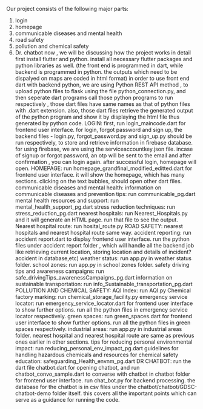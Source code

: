Our project consists of the following major parts:
1. login
2. homepage
3. communicable diseases and mental health
4. road safety
5. pollution and chemical safety
6. Dr. chatbot
now , we will be discussing how the project works in detail
first install flutter and python. install all necessary flutter packages and python libraries as well.
(the front end is programmed in dart, while backend is programmed in python. the outputs which need to be dispalyed on maps are coded in html format)
in order to use front end dart with backend python, we are using Python REST API method , to upload python files to flask using the file python_connection.py, and then seperate dart programs call those python programs to run respectively , those dart files have same names as that of python files with .dart extension. also, those dart files retrieve the generated output of the python program and show it by displaying the html file thus generated by python code. 
LOGIN:
first, run login_maincode.dart for frontend user interface. for login, forgot password and sign up, the backend files - login.py, forgot_password.py and sign_up.py should be run respectively, to store and retrieve information in firebase database. for using firebase, we are using the serviceaccountkey.json file. incase of signup or forgot password, an otp will be sent to the email and after confirmation , you can login again. after successful login, homepage will open.
HOMEPAGE:
run homepage_grandfinal_modified_editted.dart for frontend user interface. it will show the homepage, which has many sections. clicking on the text bubbles, should open other dart files.
communicable diseases and mental health:
information on communicable diseases and prevention tips: run communicable_pg.dart
mental health resources and support: run mental_health_support_pg.dart
stress reduction techniques: run stress_reduction_pg.dart
nearest hospitals: run Nearest_Hospitals.py and it will generate an HTML page. run that file to see the output.
Nearest hospital route: run hosital_route.py
ROAD SAFETY:
nearest hospitals and nearest hospital route same way.
accident reporting: run accident report.dart to display frontend user interface. run the python files under accident report folder , which will handle all the backend job like retrieving current location, storing location and details of incident?accident in database,etc)
weather status: run app.py in weather status folder.
school zones: run app.py in school zones folder.
safety driving tips and awareness campaigns: run safe_drivingTips_awarenessCampaigns_pg.dart
information on sustainable transportation: run info_Sustainable_transportation_pg.dart
POLLUTION AND CHEMICAL SAFETY:
AQI Index: run AQI.py
Chemical factory marking: run chemical_storage_facility.py
emergency service locator: run emergency_service_locator.dart for frontend user interface to show further options. run all the python files in emergency service locator respectively.
green spaces: run green_spaces.dart for frontend user interface to show further options. run all the python files in green spaces respectively.
industrial areas: run app.py in industrial areas folder.
nearest hospital and nearest hospital route are same as previous ones earlier in other sections.
tips for reducing personal environmental impact: run reducing_personal_env_impact_pg.dart
guidelines for handling hazardous chemicals and resources for chemical safety education: safeguarding_Health_envnm_pg.dart
DR CHATBOT:
run the dart file chatbot.dart for opening chatbot, and run chatbot_convo_sample.dart to converse with chatbot in chatbot folder for frontend user interface. run  chat_bot.py for backend processing. the database for the chatbot is in csv files under the chatbot/chatbot/GDSC-chatbot-demo folder itself.
this covers all the important points which can serve as a guidance for running the code.
